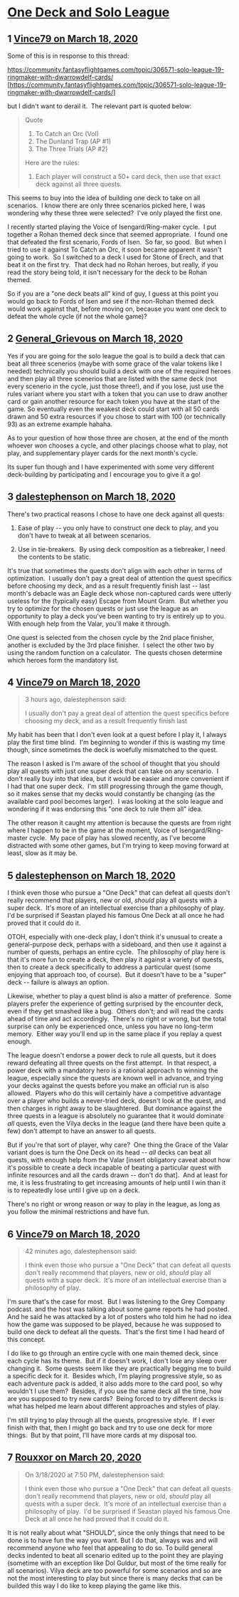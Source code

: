 # [One Deck and Solo League](https://community.fantasyflightgames.com/topic/306975-one-deck-and-solo-league/)

## 1 [Vince79 on March 18, 2020](https://community.fantasyflightgames.com/topic/306975-one-deck-and-solo-league/?do=findComment&comment=3915843)

Some of this is in response to this thread:

https://community.fantasyflightgames.com/topic/306571-solo-league-19-ringmaker-with-dwarrowdelf-cards/ [https://community.fantasyflightgames.com/topic/306571-solo-league-19-ringmaker-with-dwarrowdelf-cards/]

but I didn't want to derail it.  The relevant part is quoted below:

> Quote
> 
> 1) To Catch an Orc (VoI)
> 2) The Dunland Trap (AP #1)
> 3) The Three Trials (AP #2)
> 
> Here are the rules:
> 
> 1) Each player will construct a 50+ card deck, then use that exact deck against all three quests. 

This seems to buy into the idea of building one deck to take on all scenarios.  I know there are only three scenarios picked here, I was wondering why these three were selected?  I've only played the first one.

I recently started playing the Voice of Isengard/Ring-maker cycle.  I put together a Rohan themed deck since that seemed appropriate.  I found one that defeated the first scenario, Fords of Isen.  So far, so good.  But when I tried to use it against To Catch an Orc, it soon became apparent it wasn't going to work.  So I switched to a deck I used for Stone of Erech, and that beat it on the first try.  That deck had no Rohan heroes, but really, if you read the story being told, it isn't necessary for the deck to be Rohan themed.

So if you are a "one deck beats all" kind of guy, I guess at this point you would go back to Fords of Isen and see if the non-Rohan themed deck would work against that, before moving on, because you want one deck to defeat the whole cycle (if not the whole game)?

## 2 [General_Grievous on March 18, 2020](https://community.fantasyflightgames.com/topic/306975-one-deck-and-solo-league/?do=findComment&comment=3915865)

Yes if you are going for the solo league the goal is to build a deck that can beat all three scenerios (maybe with some grace of the valar tokens like I needed) technically you should build a deck with one of the required heroes and then play all three scenerios that are listed with the same deck (not every scenerio in the cycle, just those three!), and if you lose, just use the rules variant where you start with a token that you can use to draw another card or gain another resource for each token you have at the start of the game. So eventually even the weakest deck could start with all 50 cards drawn and 50 extra resources if you chose to start with 100 (or technically 93) as an extreme example hahaha.

As to your question of how those three are chosen, at the end of the month whoever won chooses a cycle, and other placings choose what to play, not play, and supplementary player cards for the next month's cycle. 

Its super fun though and I have experimented with some very different deck-building by participating and I encourage you to give it a go!

## 3 [dalestephenson on March 18, 2020](https://community.fantasyflightgames.com/topic/306975-one-deck-and-solo-league/?do=findComment&comment=3915982)

There's two practical reasons I chose to have one deck against all quests:

1) Ease of play -- you only have to construct one deck to play, and you don't have to tweak at all between scenarios.

2) Use in tie-breakers.  By using deck composition as a tiebreaker, I need the contents to be static.

It's true that sometimes the quests don't align with each other in terms of optimization.  I usually don't pay a great deal of attention the quest specifics before choosing my deck, and as a result frequently finish last -- last month's debacle was an Eagle deck whose non-captured cards were utterly useless for the (typically easy) Escape from Mount Gram.  But whether you try to optimize for the chosen quests or just use the league as an opportunity to play a deck you've been wanting to try is entirely up to you.  With enough help from the Valar, you'll make it through.

One quest is selected from the chosen cycle by the 2nd place finisher, another is excluded by the 3rd place finisher.  I select the other two by using the random function on a calculator.  The quests chosen determine which heroes form the mandatory list.

## 4 [Vince79 on March 18, 2020](https://community.fantasyflightgames.com/topic/306975-one-deck-and-solo-league/?do=findComment&comment=3916071)

> 3 hours ago, dalestephenson said:
> 
> I usually don't pay a great deal of attention the quest specifics before choosing my deck, and as a result frequently finish last

My habit has been that I don't even look at a quest before I play it, I always play the first time blind.  I'm beginning to wonder if this is wasting my time though, since sometimes the deck is woefully mismatched to the quest.

The reason I asked is I'm aware of the school of thought that you should play all quests with just one super deck that can take on any scenario.  I don't really buy into that idea, but it would be easier and more convenient if I had that one super deck.  I'm still progressing through the game though, so it makes sense that my decks would constantly be changing (as the available card pool becomes larger).  I was looking at the solo league and wondering if it was endorsing this "one deck to rule them all" idea.

The other reason it caught my attention is because the quests are from right where I happen to be in the game at the moment, Voice of Isengard/Ring-master cycle.  My pace of play has slowed recently, as I've become distracted with some other games, but I'm trying to keep moving forward at least, slow as it may be.

## 5 [dalestephenson on March 18, 2020](https://community.fantasyflightgames.com/topic/306975-one-deck-and-solo-league/?do=findComment&comment=3916097)

I think even those who pursue a "One Deck" that can defeat all quests don't really recommend that players, new or old, *should* play all quests with a super deck.  It's more of an intellectual exercise than a philosophy of play.  I'd be surprised if Seastan played his famous One Deck at all once he had proved that it could do it.

OTOH, especially with one-deck play, I don't think it's unusual to create a general-purpose deck, perhaps with a sideboard, and then use it against a number of quests, perhaps an entire cycle.  The philosophy of play here is that it's more fun to create a deck, then play it against a variety of quests, then to create a deck specifically to address a particular quest (some enjoying that approach too, of course).  But it doesn't have to be a "super" deck -- failure is always an option.

Likewise, whether to play a quest blind is also a matter of preference.  Some players prefer the experience of getting surprised by the encounter deck, even if they get smashed like a bug.  Others don't; and will read the cards ahead of time and act accordingly.  There's no right or wrong, but the total surprise can only be experienced once, unless you have no long-term memory.  Either way you'll end up in the same place if you replay a quest enough.

The league doesn't endorse a power deck to rule all quests, but it does reward defeating all three quests on the first attempt.  In that respect, a power deck with a mandatory hero is a rational approach to winning the league, especially since the quests are known well in advance, and trying your decks against the quests before you make an official run is also allowed.  Players who do this will certainly have a competitive advantage over a player who builds a never-tried deck, doesn't look at the quest, and then charges in right away to be slaughtered.  But dominance against the three quests in a league is absolutely no guarantee that it would dominate *all* quests, even the Vilya decks in the league (and there have been quite a few) don't attempt to have an answer to all quests.

But if you're that sort of player, why care?  One thing the Grace of the Valar variant does is turn the One Deck on its head -- *all* decks can beat all quests, with enough help from the Valar [insert obligatory caveat about how it's possible to create a deck incapable of beating a particular quest with infinite resources and all the cards drawn -- don't do that].  And at least for me, it is less frustrating to get increasing amounts of help until I win than it is to repeatedly lose until I give up on a deck.

There's no right or wrong reason or way to play in the league, as long as you follow the minimal restrictions and have fun.

## 6 [Vince79 on March 18, 2020](https://community.fantasyflightgames.com/topic/306975-one-deck-and-solo-league/?do=findComment&comment=3916120)

> 42 minutes ago, dalestephenson said:
> 
> I think even those who pursue a "One Deck" that can defeat all quests don't really recommend that players, new or old, *should* play all quests with a super deck.  It's more of an intellectual exercise than a philosophy of play.

I'm sure that's the case for most.  But I was listening to the Grey Company podcast. and the host was talking about some game reports he had posted.  And he said he was attacked by a lot of posters who told him he had no idea how the game was supposed to be played, because he was supposed to build one deck to defeat all the quests.  That's the first time I had heard of this concept.

I do like to go through an entire cycle with one main themed deck, since each cycle has its theme.  But if it doesn't work, I don't lose any sleep over changing it.  Some quests seem like they are practically begging me to build a specific deck for it.  Besides which, I'm playing progressive style, so as each adventure pack is added, it also adds more to the card pool, so why wouldn't I use them?  Besides, if you use the same deck all the time, how are you supposed to try new cards?  Being forced to try different decks is what has helped me learn about different approaches and styles of play.

I'm still trying to play through all the quests, progressive style.  If I ever finish with that, then I might go back and try to use one deck for more things.  But by that point, I'll have more cards at my disposal too.

## 7 [Rouxxor on March 20, 2020](https://community.fantasyflightgames.com/topic/306975-one-deck-and-solo-league/?do=findComment&comment=3917055)

> On 3/18/2020 at 7:50 PM, dalestephenson said:
> 
> I think even those who pursue a "One Deck" that can defeat all quests don't really recommend that players, new or old, *should* play all quests with a super deck.  It's more of an intellectual exercise than a philosophy of play.  I'd be surprised if Seastan played his famous One Deck at all once he had proved that it could do it.

It is not really about what "SHOULD", since the only things that need to be done is to have fun the way you want. But I do that, always was and will recommend anyone who feel that appealing to do so. To build general decks indented to beat all scenario edited up to the point they are playing (sometime with an exception like Dol Guldur, but most of the time really for all scenarios). Vilya deck are too powerful for some scenarios and so are not the most interesting to play but since there is many decks that can be builded this way I do like to keep playing the game like this.

